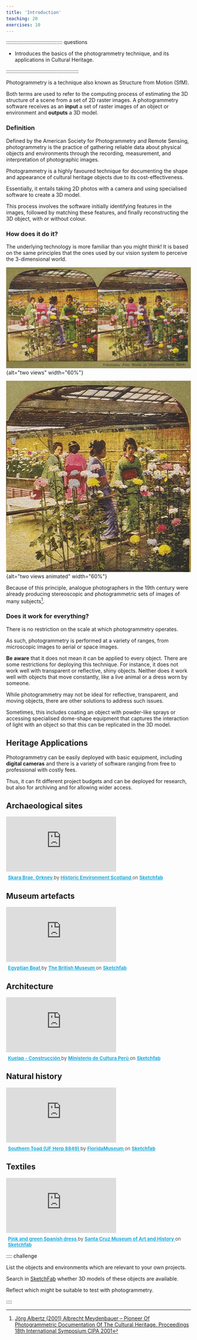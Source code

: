 ```yaml
---
title: 'Introduction'
teaching: 20
exercises: 10
---
```


:::::::::::::::::::::::::::::::::::::: questions


- Introduces the basics of the photogrammetry technique, and its applications
in Cultural Heritage.

:::::::::::::::::::::::::::::::::::::::::::::::::


Photogrammetry is a technique also known as Structure from Motion (SfM). 


Both terms are used to refer to the computing process of estimating the 3D structure of a scene from a set of 2D raster images. A photogrammetry software receives as an **input** a set of raster images of an object or environment and  **outputs** a 3D model.

### Definition
Defined by the American Society for Photogrammetry and Remote Sensing, photogrammetry is the practice of gathering reliable data about physical objects and environments through the recording, measurement, and interpretation of photographic images. 

Photogrammetry is a highly favoured technique for documenting the shape and appearance of cultural heritage objects due to its cost-effectiveness. 

Essentially, it entails taking 2D photos with a camera and using specialised software to create a 3D model. 

This process involves the software initially identifying features in the images, followed by matching these features, and finally reconstructing the 3D object, with or without colour.

### How does it do it?
The underlying technology is more familiar than you might think! It is based on the same principles that the ones used by our vision system to perceive the 3-dimensional world. 


![Bernard de Go Mars under Public Domain &copy; from [Wikimedia] (https://commons.wikimedia.org/w/index.php?curid=25846)](fig/Yokohama4MaidsChrysanthemum.jpg){alt="two views" width="60%"}

![Bernard de Go Mars under Public Domain &copy; from [Wikimedia] (https://commons.wikimedia.org/w/index.php?curid=25846)](fig/Yokohama4MaidsChrysanthemumWikiAnim.gif){alt="two views animated" width="60%"}

Because of this principle, analogue photographers in the 19th century were already producing stereoscopic and photogrammetric sets of images of many subjects[^1].

[^1]: [Jörg Albertz (2001) Albrecht Meydenbauer – Pioneer Of Photogrammetric Documentation Of The Cultural Heritage. Proceedings 18th International Symposium CIPA 2001](http://www.theulegium.de/fileadmin/user_upload/Texte/Meydenb.pdf ) 

### Does it work for everything?
There is no restriction on the scale at which photogrammetry operates. 

As such, photogrammetry is performed at a variety of ranges, from microscopic images to aerial or space images.


**Be aware** that it does not mean
it can be applied to every object.
There are some restrictions for deploying
this technique. For instance, it 
does not work well with transparent
or reflective, shiny objects. Neither
does it work well with objects that move
constantly, like a live animal or a dress
worn by someone.

While photogrammetry may not be ideal for reflective, transparent, and moving objects, there are other solutions to address such issues. 

Sometimes, this includes coating an object with powder-like sprays or accessing specialised dome-shape equipment that captures the interaction of light with an object so that this can be replicated in the 3D model.

## Heritage Applications 

Photogrammetry can be easily deployed with basic equipment, including **digital cameras** and there is a variety of software ranging from free to professional with costly fees. 

Thus, it can fit different project budgets and can be deployed for research, but also for archiving and for allowing wider access.


## Archaeological sites
<iframe onload="this.width=screen.width/2;this.height=screen.height/2;" title="Skara Brae, Orkney" frameborder="0" allowfullscreen mozallowfullscreen="true" webkitallowfullscreen="true" allow="autoplay; fullscreen; xr-spatial-tracking" xr-spatial-tracking execution-while-out-of-viewport execution-while-not-rendered web-share src="https://sketchfab.com/models/db877d56cfd4441a8bc844419790f50a/embed"> </iframe> 

<p style="font-size: 13px; font-weight: normal; margin: 5px; color: #4A4A4A;"> <a href="https://sketchfab.com/3d-models/skara-brae-orkney-db877d56cfd4441a8bc844419790f50a?utm_medium=embed&utm_campaign=share-popup&utm_content=db877d56cfd4441a8bc844419790f50a" target="_blank" rel="nofollow" style="font-weight: bold; color: #1CAAD9;"> Skara Brae, Orkney </a> by <a href="https://sketchfab.com/HistoricEnvironmentScotland?utm_medium=embed&utm_campaign=share-popup&utm_content=db877d56cfd4441a8bc844419790f50a" target="_blank" rel="nofollow" style="font-weight: bold; color: #1CAAD9;"> Historic Environment Scotland </a> on <a href="https://sketchfab.com?utm_medium=embed&utm_campaign=share-popup&utm_content=db877d56cfd4441a8bc844419790f50a" target="_blank" rel="nofollow" style="font-weight: bold; color: #1CAAD9;">Sketchfab</a></p>

## Museum artefacts
<iframe onload="this.width=screen.width/2;this.height=screen.height/2;" title="Egyptian Boat" frameborder="0" allowfullscreen mozallowfullscreen="true" webkitallowfullscreen="true" allow="autoplay; fullscreen; xr-spatial-tracking" xr-spatial-tracking execution-while-out-of-viewport execution-while-not-rendered web-share src="https://sketchfab.com/models/fb9d37ed48644f5eae23e303e4a3ada0/embed"> </iframe> 

<p style="font-size: 13px; font-weight: normal; margin: 5px; color: #4A4A4A;"> <a href="https://sketchfab.com/3d-models/egyptian-boat-fb9d37ed48644f5eae23e303e4a3ada0?utm_medium=embed&utm_campaign=share-popup&utm_content=fb9d37ed48644f5eae23e303e4a3ada0" target="_blank" rel="nofollow" style="font-weight: bold; color: #1CAAD9;"> Egyptian Boat </a> by <a href="https://sketchfab.com/britishmuseum?utm_medium=embed&utm_campaign=share-popup&utm_content=fb9d37ed48644f5eae23e303e4a3ada0" target="_blank" rel="nofollow" style="font-weight: bold; color: #1CAAD9;"> The British Museum </a> on <a href="https://sketchfab.com?utm_medium=embed&utm_campaign=share-popup&utm_content=fb9d37ed48644f5eae23e303e4a3ada0" target="_blank" rel="nofollow" style="font-weight: bold; color: #1CAAD9;">Sketchfab</a></p>



## Architecture 
<iframe onload="this.width=screen.width/2;this.height=screen.height/2;" title="Kuelap - Construcción" frameborder="0" allowfullscreen mozallowfullscreen="true" webkitallowfullscreen="true" allow="autoplay; fullscreen; xr-spatial-tracking" xr-spatial-tracking execution-while-out-of-viewport execution-while-not-rendered web-share src="https://sketchfab.com/models/467d4c2e221a449bb112af64c57fa248/embed"> </iframe> 

<p style="font-size: 13px; font-weight: normal; margin: 5px; color: #4A4A4A;"> <a href="https://sketchfab.com/3d-models/kuelap-construccion-467d4c2e221a449bb112af64c57fa248?utm_medium=embed&utm_campaign=share-popup&utm_content=467d4c2e221a449bb112af64c57fa248" target="_blank" rel="nofollow" style="font-weight: bold; color: #1CAAD9;"> Kuelap - Construcción </a> by <a href="https://sketchfab.com/MinisteriodeCulturaPeru?utm_medium=embed&utm_campaign=share-popup&utm_content=467d4c2e221a449bb112af64c57fa248" target="_blank" rel="nofollow" style="font-weight: bold; color: #1CAAD9;"> Ministerio de Cultura Perú </a> on <a href="https://sketchfab.com?utm_medium=embed&utm_campaign=share-popup&utm_content=467d4c2e221a449bb112af64c57fa248" target="_blank" rel="nofollow" style="font-weight: bold; color: #1CAAD9;">Sketchfab</a></p>

## Natural history 
<iframe onload="this.width=screen.width/2;this.height=screen.height/2;" title="Southern Toad (UF Herp 8849)" frameborder="0" allowfullscreen mozallowfullscreen="true" webkitallowfullscreen="true" allow="autoplay; fullscreen; xr-spatial-tracking" xr-spatial-tracking execution-while-out-of-viewport execution-while-not-rendered web-share src="https://sketchfab.com/models/b43cdd6bda094cbd9f748cfd6f83992d/embed"> </iframe> 

<p style="font-size: 13px; font-weight: normal; margin: 5px; color: #4A4A4A;"> <a href="https://sketchfab.com/3d-models/southern-toad-uf-herp-8849-b43cdd6bda094cbd9f748cfd6f83992d?utm_medium=embed&utm_campaign=share-popup&utm_content=b43cdd6bda094cbd9f748cfd6f83992d" target="_blank" rel="nofollow" style="font-weight: bold; color: #1CAAD9;"> Southern Toad (UF Herp 8849) </a> by <a href="https://sketchfab.com/FloridaMuseum?utm_medium=embed&utm_campaign=share-popup&utm_content=b43cdd6bda094cbd9f748cfd6f83992d" target="_blank" rel="nofollow" style="font-weight: bold; color: #1CAAD9;"> FloridaMuseum </a> on <a href="https://sketchfab.com?utm_medium=embed&utm_campaign=share-popup&utm_content=b43cdd6bda094cbd9f748cfd6f83992d" target="_blank" rel="nofollow" style="font-weight: bold; color: #1CAAD9;">Sketchfab</a></p>

## Textiles
<iframe onload="this.width=screen.width/2;this.height=screen.height/2;" title="Pink and green Spanish dress" frameborder="0" allowfullscreen mozallowfullscreen="true" webkitallowfullscreen="true" allow="autoplay; fullscreen; xr-spatial-tracking" xr-spatial-tracking execution-while-out-of-viewport execution-while-not-rendered web-share src="https://sketchfab.com/models/a11eb33d129a47a4a837cd2b4d232502/embed"> </iframe> 

<p style="font-size: 13px; font-weight: normal; margin: 5px; color: #4A4A4A;"> <a href="https://sketchfab.com/3d-models/pink-and-green-spanish-dress-a11eb33d129a47a4a837cd2b4d232502?utm_medium=embed&utm_campaign=share-popup&utm_content=a11eb33d129a47a4a837cd2b4d232502" target="_blank" rel="nofollow" style="font-weight: bold; color: #1CAAD9;"> Pink and green Spanish dress </a> by <a href="https://sketchfab.com/santacruzmah?utm_medium=embed&utm_campaign=share-popup&utm_content=a11eb33d129a47a4a837cd2b4d232502" target="_blank" rel="nofollow" style="font-weight: bold; color: #1CAAD9;"> Santa Cruz Museum of Art and History </a> on <a href="https://sketchfab.com?utm_medium=embed&utm_campaign=share-popup&utm_content=a11eb33d129a47a4a837cd2b4d232502" target="_blank" rel="nofollow" style="font-weight: bold; color: #1CAAD9;">Sketchfab</a></p>




:::: challenge

List the objects and environments which
are relevant to your own projects.

Search in [SketchFab](Sketchfab) whether 
3D models of these objects are available. 


Reflect which might
be suitable to test with photogrammetry.


::::
